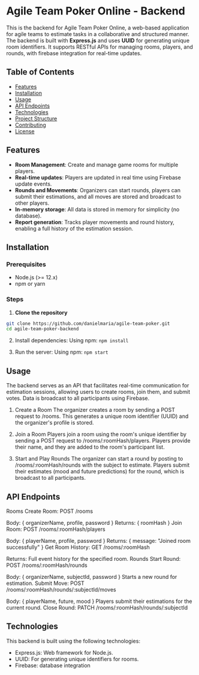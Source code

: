 # Agile Team Poker Online - Backend

This is the backend for Agile Team Poker Online, a web-based application for agile teams to estimate tasks in a collaborative and structured manner. The backend is built with **Express.js** and uses **UUID** for generating unique room identifiers. It supports RESTful APIs for managing rooms, players, and rounds, with firebase integration for real-time updates.

## **Table of Contents**

- [Features](#features)
- [Installation](#installation)
- [Usage](#usage)
- [API Endpoints](#api-endpoints)
- [Technologies](#technologies)
- [Project Structure](#project-structure)
- [Contributing](#contributing)
- [License](#license)

## **Features**

- **Room Management**: Create and manage game rooms for multiple players.
- **Real-time updates**: Players are updated in real time using Firebase update events.
- **Rounds and Movements**: Organizers can start rounds, players can submit their estimations, and all moves are stored and broadcast to other players.
- **In-memory storage**: All data is stored in memory for simplicity (no database).
- **Report generation**: Tracks player movements and round history, enabling a full history of the estimation session.

## **Installation**

### **Prerequisites**

- Node.js (>= 12.x)
- npm or yarn

### **Steps**

1. **Clone the repository**

```bash
git clone https://github.com/danielmaria/agile-team-poker.git
cd agile-team-poker-backend
```

2. Install dependencies: Using npm:
`npm install`

3. Run the server: Using npm:
`npm start`

## **Usage**

The backend serves as an API that facilitates real-time communication for estimation sessions, allowing users to create rooms, join them, and submit votes. Data is broadcast to all participants using  Firebase.

1. Create a Room
The organizer creates a room by sending a POST request to /rooms.
This generates a unique room identifier (UUID) and the organizer's profile is stored.

2. Join a Room
Players join a room using the room's unique identifier by sending a POST request to /rooms/:roomHash/players.
Players provide their name, and they are added to the room's participant list.

3. Start and Play Rounds
The organizer can start a round by posting to /rooms/:roomHash/rounds with the subject to estimate.
Players submit their estimates (mood and future predictions) for the round, which is broadcast to all participants.

## **API Endpoints**

Rooms
Create Room: POST /rooms

Body: { organizerName, profile, password }
Returns: { roomHash }
Join Room: POST /rooms/:roomHash/players

Body: { playerName, profile, password }
Returns: { message: "Joined room successfully" }
Get Room History: GET /rooms/:roomHash

Returns: Full event history for the specified room.
Rounds
Start Round: POST /rooms/:roomHash/rounds

Body: { organizerName, subjectId, password }
Starts a new round for estimation.
Submit Move: POST /rooms/:roomHash/rounds/:subjectId/moves

Body: { playerName, future, mood }
Players submit their estimations for the current round.
Close Round: PATCH /rooms/:roomHash/rounds/:subjectId

## **Technologies**

This backend is built using the following technologies:

- Express.js: Web framework for Node.js.
- UUID: For generating unique identifiers for rooms.
- Firebase: database integration